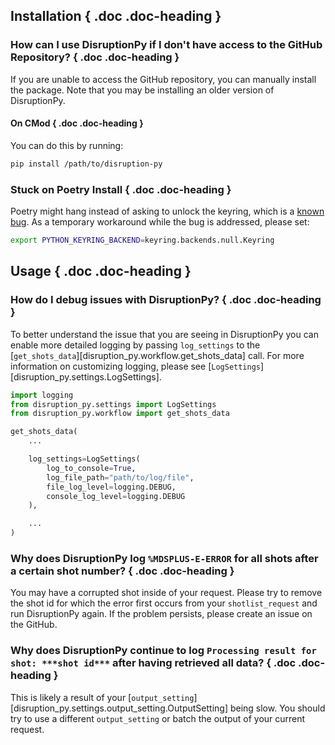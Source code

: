 ## Installation { .doc .doc-heading }

### How can I use DisruptionPy if I don't have access to the GitHub Repository? { .doc .doc-heading }
If you are unable to access the GitHub repository, you can manually install the package. Note that you may be installing an older version of DisruptionPy.

#### On CMod { .doc .doc-heading }
You can do this by running:
```bash
pip install /path/to/disruption-py
```

### Stuck on Poetry Install { .doc .doc-heading }
Poetry might hang instead of asking to unlock the keyring, which is a [known bug](https://github.com/python-poetry/poetry/issues/8623).
As a temporary workaround while the bug is addressed, please set:
```bash
export PYTHON_KEYRING_BACKEND=keyring.backends.null.Keyring
```

## Usage { .doc .doc-heading }

### How do I debug issues with DisruptionPy? { .doc .doc-heading }
To better understand the issue that you are seeing in DisruptionPy you can enable more detailed logging by passing `log_settings` to the [`get_shots_data`][disruption_py.workflow.get_shots_data] call. For more information on customizing logging, please see [`LogSettings`][disruption_py.settings.LogSettings].

```python
import logging
from disruption_py.settings import LogSettings
from disruption_py.workflow import get_shots_data

get_shots_data(
    ...

    log_settings=LogSettings(
        log_to_console=True,
        log_file_path="path/to/log/file",
        file_log_level=logging.DEBUG,
        console_log_level=logging.DEBUG
    ),

    ...
)
```

### Why does DisruptionPy log `%MDSPLUS-E-ERROR` for all shots after a certain shot number? { .doc .doc-heading }
You may have a corrupted shot inside of your request. Please try to remove the shot id for which the error first occurs from your `shotlist_request` and run DisruptionPy again. If the problem persists, please create an issue on the GitHub.

### Why does DisruptionPy continue to log `Processing result for shot: ***shot id***` after having retrieved all data? { .doc .doc-heading }
This is likely a result of your [`output_setting`][disruption_py.settings.output_setting.OutputSetting] being slow. You should try to use a different `output_setting` or batch the output of your current request.